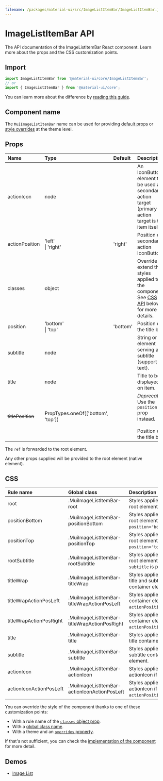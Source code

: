 ```yaml
---
filename: /packages/material-ui/src/ImageListItemBar/ImageListItemBar.js
---
```


<!--- This documentation is automatically generated, do not try to edit it. -->

# ImageListItemBar API

<p class="description">The API documentation of the ImageListItemBar React component. Learn more about the props and the CSS customization points.</p>

## Import

```js
import ImageListItemBar from '@material-ui/core/ImageListItemBar';
// or
import { ImageListItemBar } from '@material-ui/core';
```

You can learn more about the difference by [reading this guide](/guides/minimizing-bundle-size/).



## Component name

The `MuiImageListItemBar` name can be used for providing [default props](/customization/globals/#default-props) or [style overrides](/customization/globals/#css) at the theme level.

## Props

| Name | Type | Default | Description |
|:-----|:-----|:--------|:------------|
| <span class="prop-name">actionIcon</span> | <span class="prop-type">node</span> |  | An IconButton element to be used as secondary action target (primary action target is the item itself). |
| <span class="prop-name">actionPosition</span> | <span class="prop-type">'left'<br>&#124;&nbsp;'right'</span> | <span class="prop-default">'right'</span> | Position of secondary action IconButton. |
| <span class="prop-name">classes</span> | <span class="prop-type">object</span> |  | Override or extend the styles applied to the component. See [CSS API](#css) below for more details. |
| <span class="prop-name">position</span> | <span class="prop-type">'bottom'<br>&#124;&nbsp;'top'</span> | <span class="prop-default">'bottom'</span> | Position of the title bar. |
| <span class="prop-name">subtitle</span> | <span class="prop-type">node</span> |  | String or element serving as subtitle (support text). |
| <span class="prop-name">title</span> | <span class="prop-type">node</span> |  | Title to be displayed on item. |
| ~~<span class="prop-name">titlePosition</span>~~ | <span class="prop-type">PropTypes.oneOf(['bottom', 'top'])</span> |  | *Deprecated*. Use the `position` prop instead.<br><br>Position of the title bar. |

The `ref` is forwarded to the root element.

Any other props supplied will be provided to the root element (native element).

## CSS

| Rule name | Global class | Description |
|:-----|:-------------|:------------|
| <span class="prop-name">root</span> | <span class="prop-name">.MuiImageListItemBar-root</span> | Styles applied to the root element.
| <span class="prop-name">positionBottom</span> | <span class="prop-name">.MuiImageListItemBar-positionBottom</span> | Styles applied to the root element if `position="bottom"`.
| <span class="prop-name">positionTop</span> | <span class="prop-name">.MuiImageListItemBar-positionTop</span> | Styles applied to the root element if `position="top"`.
| <span class="prop-name">rootSubtitle</span> | <span class="prop-name">.MuiImageListItemBar-rootSubtitle</span> | Styles applied to the root element if a `subtitle` is provided.
| <span class="prop-name">titleWrap</span> | <span class="prop-name">.MuiImageListItemBar-titleWrap</span> | Styles applied to the title and subtitle container element.
| <span class="prop-name">titleWrapActionPosLeft</span> | <span class="prop-name">.MuiImageListItemBar-titleWrapActionPosLeft</span> | Styles applied to the container element if `actionPosition="left"`.
| <span class="prop-name">titleWrapActionPosRight</span> | <span class="prop-name">.MuiImageListItemBar-titleWrapActionPosRight</span> | Styles applied to the container element if `actionPosition="right"`.
| <span class="prop-name">title</span> | <span class="prop-name">.MuiImageListItemBar-title</span> | Styles applied to the title container element.
| <span class="prop-name">subtitle</span> | <span class="prop-name">.MuiImageListItemBar-subtitle</span> | Styles applied to the subtitle container element.
| <span class="prop-name">actionIcon</span> | <span class="prop-name">.MuiImageListItemBar-actionIcon</span> | Styles applied to the actionIcon if supplied.
| <span class="prop-name">actionIconActionPosLeft</span> | <span class="prop-name">.MuiImageListItemBar-actionIconActionPosLeft</span> | Styles applied to the actionIcon if `actionPosition="left"`.

You can override the style of the component thanks to one of these customization points:

- With a rule name of the [`classes` object prop](/customization/components/#overriding-styles-with-classes).
- With a [global class name](/customization/components/#overriding-styles-with-global-class-names).
- With a theme and an [`overrides` property](/customization/globals/#css).

If that's not sufficient, you can check the [implementation of the component](https://github.com/mui-org/material-ui/blob/master/packages/material-ui/src/ImageListItemBar/ImageListItemBar.js) for more detail.

## Demos

- [Image List](/components/image-list/)

